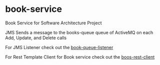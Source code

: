# book-service
Book Service for Software Architecture Project

JMS Sends a message to the books-queue queue of ActiveMQ on each Add, Update, and Delete calls

For JMS Listener check out the [book-queue-listener](https://github.com/poojakumari11228/book-queue-listener)

For Rest Template Client for Book service check out the [boos-rest-client](https://github.com/poojakumari11228/book-rest-client)
